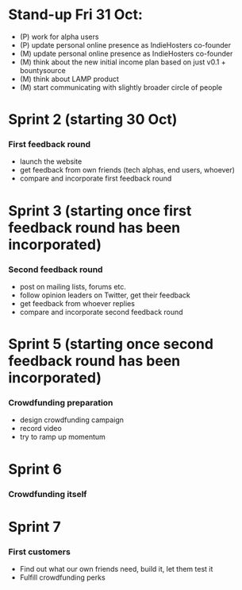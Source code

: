 # Stand-up Fri 31 Oct:
* (P) work for alpha users
* (P) update personal online presence as IndieHosters co-founder
* (M) update personal online presence as IndieHosters co-founder
* (M) think about the new initial income plan based on just v0.1 + bountysource
* (M) think about LAMP product
* (M) start communicating with slightly broader circle of people

Sprint 2 (starting 30 Oct)
===============

### First feedback round

* launch the website
* get feedback from own friends (tech alphas, end users, whoever)
* compare and incorporate first feedback round

Sprint 3 (starting once first feedback round has been incorporated)
===============

### Second feedback round

* post on mailing lists, forums etc.
* follow opinion leaders on Twitter, get their feedback
* get feedback from whoever replies
* compare and incorporate second feedback round

Sprint 5 (starting once second feedback round has been incorporated)
===========

### Crowdfunding preparation

* design crowdfunding campaign
* record video
* try to ramp up momentum

Sprint 6
========

### Crowdfunding itself

Sprint 7
========

### First customers

* Find out what our own friends need, build it, let them test it
* Fulfill crowdfunding perks
